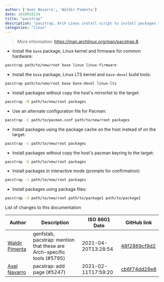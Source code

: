 ```yaml
---
author: ['Axel Navarro', 'Waldir Pimenta']
date: 1618918134
title: "pacstrap"
description: "pacstrap, Arch Linux install script to install packages to the specified new root directory."
categories: "linux"
---
```

> More information: <https://man.archlinux.org/man/pacstrap.8>.

- Install the `base` package, Linux kernel and firmware for common hardware:

```bash
pacstrap path/to/new/root base linux linux-firmware
```

- Install the `base` package, Linux LTS kernel and `base-devel` build tools:

```bash
pacstrap path/to/new/root base base-devel linux-lts
```

- Install packages without copy the host's mirrorlist to the target:

```bash
pacstrap -M path/to/new/root packages
```

- Use an alternate configuration file for Pacman:

```bash
pacstrap -C path/to/pacman.conf path/to/new/root packages
```

- Install packages using the package cache on the host instead of on the target:

```bash
pacstrap -c path/to/new/root packages
```

- Install packages without copy the host's pacman keyring to the target:

```bash
pacstrap -G path/to/new/root packages
```

- Install packages in interactive mode (prompts for confirmation):

```bash
pacstrap -i path/to/new/root packages
```

- Install packages using package files:

```bash
pacstrap -U path/to/new/root path/to/package1 path/to/package2
```
List of changes to this documentation


Author | Description | ISO 8601 Date | GitHub link
------|-----|-----|-----
[Waldir Pimenta](mailto:waldyrious@gmail.com) | genfstab, pacstrap: mention that these are Arch-specific tools (#5795) | 2021-04-20T13:28:54 | [48f2869cf9d2](https://github.com/tldr-pages/tldr/commit/48f2869cf9d225e5b0bb0c879aa70fb23fd5d36f)
[Axel Navarro](mailto:navarroaxel@gmail.com) | pacstrap: add page (#5247) | 2021-02-11T17:59:20 | [cb6f74dd28e8](https://github.com/tldr-pages/tldr/commit/cb6f74dd28e8f044e9b782332e36318e7b1aa616)

